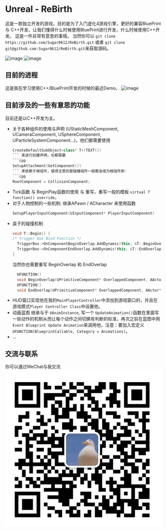 # Unreal - ReBirth
  这是一款独立开发的游戏，目的是为了入门虚化4游戏引擎，更好的兼容BluePrint 与 C++开发，让我们懂得什么时候使用BluePrint进行开发，什么时候使用C++开发。
  这是一件非常有意思的事情。
  当然你可以 `git clone https://github.com/Sugar0612/ReBirth.git` 或者 `git clone git@github.com:Sugar0612/ReBirth.git`来获取源码。
  
  ![image](https://img.shields.io/badge/Base-ue4-blue.svg)   ![image](https://img.shields.io/badge/Language-c++-black.svg)
  
## 目前的进程

这是我在学习使用C++/BluePrint开发的时候的最近Demo。
![image](./image/ue4.gif)

## 目前涉及的一些有意思的功能

目前还是以C++开发为主。
- 关于各种组件的使用与声明 (UStaticMeshComponent, UCameraComponent, USphereComponent, UParticleSystemComponent...)，他们都需要使用 
    ```cpp 
    CreateDefaultSubObject<class* T>(TEXT())
    ``` 来进行创建声明，也都需要 
    ```cpp
    SetupAttachment(GetComponent())
    ``` 来依赖于根组件，值得注意的是碰撞组件一般都会成为根组件即:
    ```cpp
    RootComponent = CollisionComponent;
    ```
- Tick函数 与 BeginPlay函数的使用 与 重写，重写一般的模板 `virtual T function() override;`
- 对于人物控制的一些机制: 继承APawn / ACharacter 来使用函数 
    ```cpp 
    SetupPlayerInputComponent(UInputComponent* PlayerInputComponent)
    ```
- 盒子的碰撞机制 
  ```cpp
  void T::Begin() {
  /* trigger Box Bind Function */
    TriggerBox->OnComponentBeginOverlap.AddDynamic(this, &T::BeginOverlap);
    TriggerBox->OnComponentEndOverlap.AddDynamic(this, &T::EndOverlap);
  }
  ```
  当然你也需要重写 BeginOverlap 和 EndOverlap
  ```cpp
    UFUNCTION()
    void BeginOverlap(UPrimitiveComponent* OverlappedComponent, AActor* OtherActor, UPrimitiveComponent* OtherComp, int32 OtherBodyIndex, bool bFromSweep, const FHitResult& SweepResult);
    UFUNCTION()
    void EndOverlap(UPrimitiveComponent* OverlappedComponent, AActor* OtherActor, UPrimitiveComponent* OtherComp, int32 OtherBodyIndex);
  ```
- HUD窗口实现他在我的`MainPlayerController`中添加到游戏窗口的，并且在游戏模式`Player Controller Class`中设置他。
- 动画蓝图 继承与于 `UAnimInstance`, 写一个 `UpdateAnimation()`函数在里面写一些动作的机制从而让每个动作之间切换有判断的标准，再次之前在蓝图中用 `Event Blueprint Update Animation`来调用他，注意：要加入宏定义 `UFUNCTION(BlueprintCallable, Category = Animations)`。
- ...

## 交流与联系
你可以通过WeChat与我交流
![wechat](./image/Wechat.jpg)
